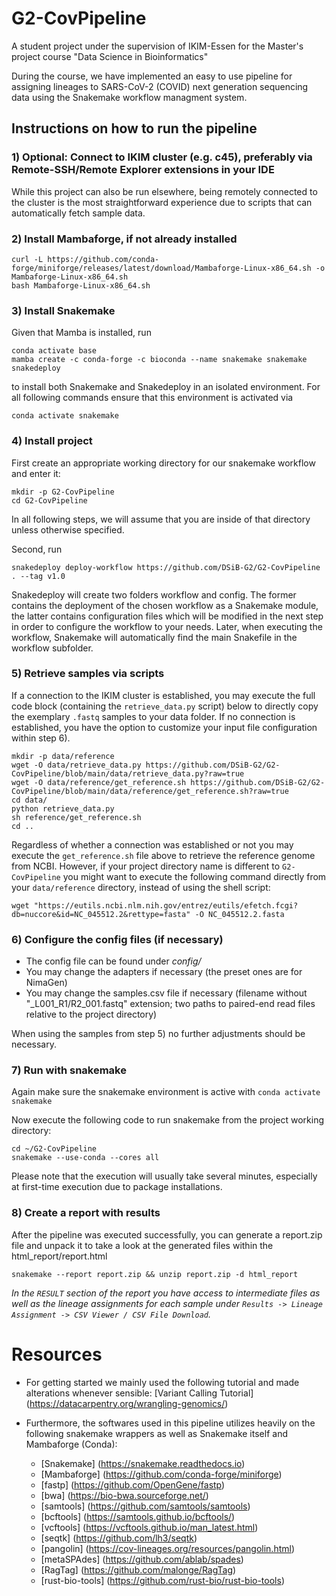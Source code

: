 # G2-CovPipeline
A student project under the supervision of IKIM-Essen for the Master's project course "Data Science in Bioinformatics"

During the course, we have implemented an easy to use pipeline for assigning lineages to SARS-CoV-2 (COVID) next generation sequencing data using the Snakemake workflow managment system.

## Instructions on how to run the pipeline

### 1) Optional: Connect to IKIM cluster (e.g. c45), preferably via Remote-SSH/Remote Explorer extensions in your IDE
While this project can also be run elsewhere, being remotely connected to the cluster is the most straightforward experience due to scripts that can automatically fetch sample data.

### 2) Install Mambaforge, if not already installed
```
curl -L https://github.com/conda-forge/miniforge/releases/latest/download/Mambaforge-Linux-x86_64.sh -o Mambaforge-Linux-x86_64.sh
bash Mambaforge-Linux-x86_64.sh
```

### 3) Install Snakemake
Given that Mamba is installed, run
```
conda activate base
mamba create -c conda-forge -c bioconda --name snakemake snakemake snakedeploy
```
to install both Snakemake and Snakedeploy in an isolated environment. For all following commands ensure that this environment is activated via
```
conda activate snakemake
```

### 4) Install project
First create an appropriate working directory for our snakemake workflow and enter it:
```
mkdir -p G2-CovPipeline
cd G2-CovPipeline
```
In all following steps, we will assume that you are inside of that directory unless otherwise specified. 

Second, run 
```
snakedeploy deploy-workflow https://github.com/DSiB-G2/G2-CovPipeline . --tag v1.0
```

Snakedeploy will create two folders workflow and config. The former contains the deployment of the chosen workflow as a Snakemake module, the latter contains configuration files which will be modified in the next step in order to configure the workflow to your needs. Later, when executing the workflow, Snakemake will automatically find the main Snakefile in the workflow subfolder.

### 5) Retrieve samples via scripts
If a connection to the IKIM cluster is established, you may execute the full code block (containing the `retrieve_data.py` script) below to directly copy the exemplary `.fastq` samples to your data folder.
If no connection is established, you have the option to customize your input file configuration within step 6).
```
mkdir -p data/reference
wget -O data/retrieve_data.py https://github.com/DSiB-G2/G2-CovPipeline/blob/main/data/retrieve_data.py?raw=true
wget -O data/reference/get_reference.sh https://github.com/DSiB-G2/G2-CovPipeline/blob/main/data/reference/get_reference.sh?raw=true
cd data/
python retrieve_data.py
sh reference/get_reference.sh
cd ..
```

Regardless of whether a connection was established or not you may execute the `get_reference.sh` file above to retrieve the reference genome from NCBI.
However, if your project directory name is different to `G2-CovPipeline` you might want to execute the following command directly from your `data/reference` directory, instead of using the shell script: 
```
wget "https://eutils.ncbi.nlm.nih.gov/entrez/eutils/efetch.fcgi?db=nuccore&id=NC_045512.2&rettype=fasta" -O NC_045512.2.fasta
```

### 6) Configure the config files (if necessary)
- The config file can be found under _config/_
- You may change the adapters if necessary (the preset ones are for NimaGen)
- You may change the samples.csv file if necessary (filename without "_L001_R1/R2_001.fastq" extension; two paths to paired-end read files relative to the project directory)

When using the samples from step 5) no further adjustments should be necessary.

### 7) Run with snakemake 
Again make sure the snakemake environment is active with `conda activate snakemake`

Now execute the following code to run snakemake from the project working directory:
```
cd ~/G2-CovPipeline
snakemake --use-conda --cores all
```

Please note that the execution will usually take several minutes, especially at first-time execution due to package installations.

### 8) Create a report with results
After the pipeline was executed successfully, you can generate a report.zip file and unpack it to take a look at the generated files within the html_report/report.html
```
snakemake --report report.zip && unzip report.zip -d html_report
```

*In the `RESULT` section of the report you have access to intermediate files as well as the lineage assignments for each sample under `Results -> Lineage Assignment -> CSV Viewer / CSV File Download`.*

# Resources
- For getting started we mainly used the following tutorial and made alterations whenever sensible:
    [Variant Calling Tutorial] (https://datacarpentry.org/wrangling-genomics/)

- Furthermore, the softwares used in this pipeline utilizes heavily on the following snakemake wrappers as well as Snakemake itself and Mambaforge (Conda):
    - [Snakemake] (https://snakemake.readthedocs.io)
    - [Mambaforge] (https://github.com/conda-forge/miniforge)
    - [fastp] (https://github.com/OpenGene/fastp)
    - [bwa] (https://bio-bwa.sourceforge.net/)
    - [samtools] (https://github.com/samtools/samtools)
    - [bcftools] (https://samtools.github.io/bcftools/)
    - [vcftools] (https://vcftools.github.io/man_latest.html)
    - [seqtk] (https://github.com/lh3/seqtk)
    - [pangolin] (https://cov-lineages.org/resources/pangolin.html)
    - [metaSPAdes] (https://github.com/ablab/spades)
    - [RagTag] (https://github.com/malonge/RagTag)
    - [rust-bio-tools] (https://github.com/rust-bio/rust-bio-tools)


